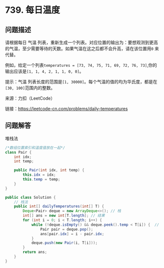 # 739. 每日温度

## 问题描述

请根据每日 气温 列表，重新生成一个列表。对应位置的输出为：要想观测到更高的气温，至少需要等待的天数。如果气温在这之后都不会升高，请在该位置用`0` 来代替。

例如，给定一个列表`temperatures = [73, 74, 75, 71, 69, 72, 76, 73]`,你的输出应该是`[1, 1, 4, 2, 1, 1, 0, 0]`。

提示：气温 列表长度的范围是`[1, 30000]`。每个气温的值的均为华氏度，都是在`[30, 100]`范围内的整数。

来源：力扣（LeetCode）

链接：https://leetcode-cn.com/problems/daily-temperatures

## 问题解答

堆栈法

```java
/*数组位置索引和温度值放在一起*/
class Pair {
    int idx;
    int temp;

    public Pair(int idx, int temp) {
        this.idx = idx;
        this.temp = temp;
    }
}

public class Solution {
    // 栈法
    public int[] dailyTemperatures(int[] T) {
        Deque<Pair> deque = new ArrayDeque<>(); // 栈
        int[] ans = new int[T.length]; // 结果
        for (int i = 0; i < T.length; i++) {
            while (!deque.isEmpty() && deque.peek().temp < T[i]) {  // 当发现新来的值比栈顶的大pop出来，在ans中写上结果
                Pair pair = deque.pop();
                ans[pair.idx] = i - pair.idx;
            }
            deque.push(new Pair(i, T[i]));
        }
        return ans;
    }
}
```